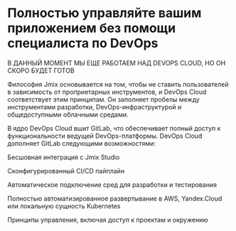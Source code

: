 # Полностью управляйте вашим приложением без помощи специалиста по DevOps

В ДАННЫЙ МОМЕНТ МЫ ЕЩЕ РАБОТАЕМ НАД DEVOPS CLOUD, НО ОН СКОРО БУДЕТ ГОТОВ

Философия Jmix основывается на том, чтобы не ставить пользователей в зависимость от проприетарных инструментов, и DevOps Cloud соответствует этим принципам. Он заполняет пробелы между инструментами разработки, DevOps-инфраструктурой и общедоступными облачными средами.

В ядро DevOps Cloud вшит GitLab, что обеспечивает полный доступ к функциональности ведущей DevOps-платформы. DevOps Cloud дополняет GitLab следующими возможностями:

Бесшовная интеграция с Jmix Studio

Сконфигурированный CI/CD пайплайн

Автоматическое подключение сред для разработки и тестирования

Полностью автоматизированное развертывание в AWS, Yandex.Cloud или локальную сущность Kubernetes

Принципы управления, включая доступ к проектам и окружению
